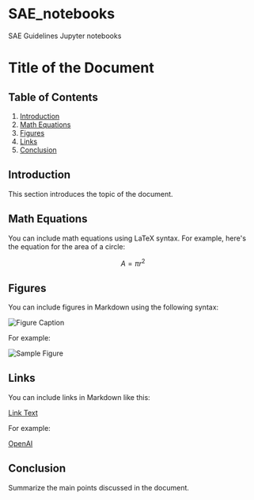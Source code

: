 # SAE_notebooks
SAE Guidelines Jupyter notebooks

# Title of the Document

## Table of Contents
1. [Introduction](#introduction)
2. [Math Equations](#math-equations)
3. [Figures](#figures)
4. [Links](#links)
5. [Conclusion](#conclusion)

## Introduction <a name="introduction"></a>
This section introduces the topic of the document.

## Math Equations <a name="math-equations"></a>
You can include math equations using LaTeX syntax. For example, here's the equation for the area of a circle:

$$
A = \pi r^2
$$

## Figures <a name="figures"></a>
You can include figures in Markdown using the following syntax:

![Figure Caption](path/to/image.png)

For example:

![Sample Figure](https://example.com/sample.png)

## Links <a name="links"></a>
You can include links in Markdown like this:

[Link Text](URL)

For example:

[OpenAI](https://openai.com)

## Conclusion <a name="conclusion"></a>
Summarize the main points discussed in the document.

